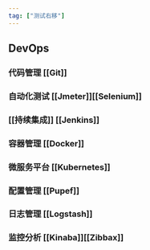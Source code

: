 ```yaml
---
tag: ["测试右移"]
---
```

## DevOps
### 代码管理 [[Git]]
### 自动化测试 [[Jmeter]][[Selenium]]
### [[持续集成]] [[Jenkins]] 
### 容器管理 [[Docker]]
### 微服务平台 [[Kubernetes]]
### 配置管理 [[Pupef]]
### 日志管理 [[Logstash]]
### 监控分析 [[Kinaba]][[Zibbax]]